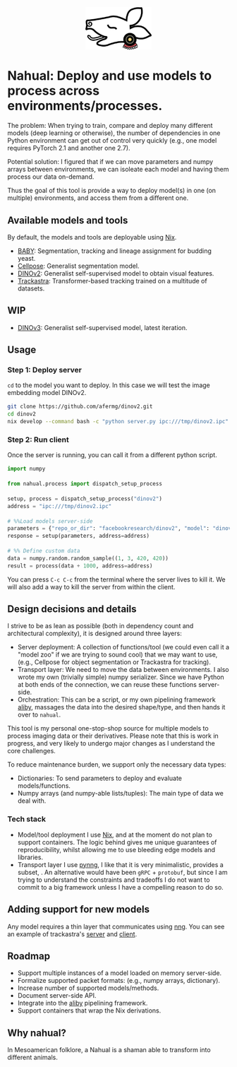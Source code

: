 <div align="center">
<img src="./logo.svg" width="150px">
</div>

# Nahual: Deploy and use models to process across environments/processes.

The problem: When trying to train, compare and deploy many different models (deep learning or otherwise), the number of dependencies in one Python environment can get out of control very quickly (e.g., one model requires PyTorch 2.1 and another one 2.7). 

Potential solution: I figured that if we can move parameters and numpy arrays between environments, we can isoleate each model and having them process our data on-demand. 

Thus the goal of this tool is provide a way to deploy model(s) in one (on multiple) environments, and access them from a different one.

## Available models and tools 
By default, the models and tools are deployable using [Nix](https://nixos.org/).

- [BABY](https://github.com/afermg/baby): Segmentation, tracking and lineage assignment for budding yeast.
- [Cellpose](https://github.com/afermg/cellpose): Generalist segmentation model.
- [DINOv2](https://github.com/afermg/dinov2): Generalist self-supervised model to obtain visual features.
- [Trackastra](https://github.com/afermg/trackastra): Transformer-based tracking trained on a multitude of datasets.

## WIP
- [DINOv3](https://github.com/afermg/dinov3): Generalist self-supervised model, latest iteration.

## Usage
### Step 1: Deploy server
`cd` to the model you want to deploy. In this case we will test the image embedding model DINOv2.

```bash
git clone https://github.com/afermg/dinov2.git
cd dinov2
nix develop --command bash -c "python server.py ipc:///tmp/dinov2.ipc"
```

### Step 2: Run client
Once the server is running, you can call it from a different python script.
```python
import numpy

from nahual.process import dispatch_setup_process

setup, process = dispatch_setup_process("dinov2")
address = "ipc:///tmp/dinov2.ipc"

# %%Load models server-side
parameters = {"repo_or_dir": "facebookresearch/dinov2", "model": "dinov2_vits14_lc"}
response = setup(parameters, address=address)

# %% Define custom data
data = numpy.random.random_sample((1, 3, 420, 420))
result = process(data + 1000, address=address)
```

You can press `C-c C-c` from the terminal where the server lives to kill it. We will also add a way to kill the server from within the client.

## Design decisions and details
I strive to be as lean as possible (both in dependency count and architectural complexity), it is designed around three layers:

- Server deployment: A collection of functions/tool (we could even call it a "model zoo" if we are trying to sound cool) that we may want to use, (e.g., Cellpose for object segmentation or Trackastra for tracking).
- Transport layer: We need to move the data between environments. I also wrote my own (trivially simple) numpy serializer. Since we have Python at both ends of the connection, we can reuse these functions server-side.
- Orchestration: This can be a script, or my own pipelining framework [aliby](https://github.com/afermg/aliby), massages the data into the desired shape/type, and then hands it over to `nahual`.

This tool is my personal one-stop-shop source for multiple models to process imaging data or their derivatives. Please note that this is work in progress, and very likely to undergo major changes as I understand the core challenges.

To reduce maintenance burden, we support only the necessary data types:
- Dictionaries: To send parameters to deploy and evaluate models/functions.
- Numpy arrays (and numpy-able lists/tuples): The main type of data we deal with.

### Tech stack 
- Model/tool deployment I use [Nix](https://nixos.org/), and at the moment do not plan to support containers. The logic behind  gives me unique guarantees of reproducibility, whilst allowing me to use bleeding edge models and libraries.
- Transport layer I use [pynng](github.com/codypiersall/pynng), I like that it is very minimalistic, provides a subset, . An alternative would have been `gRPC` + `protobuf`, but since I am trying to understand the constraints and tradeoffs I do not want to commit to a big framework unless I have a compelling reason to do so.

## Adding support for new models
Any model requires a thin layer that communicates using [nng](https://github.com/nanomsg/nng). You can see an example of trackastra's [server](https://github.com/afermg/trackastra/blob/main/server.py) and [client](https://github.com/afermg/nahual/blob/master/src/nahual.client/trackastra.py).
	
## Roadmap
- Support multiple instances of a model loaded on memory server-side.
- Formalize supported packet formats: (e.g., numpy arrays, dictionary).
- Increase number of supported models/methods.	
- Document server-side API.
- Integrate into the [aliby](github.com/afermg/aliby) pipelining framework.
- Support containers that wrap the Nix derivations.

## Why nahual?
In Mesoamerican folklore, a Nahual is a shaman able to transform into different animals.


